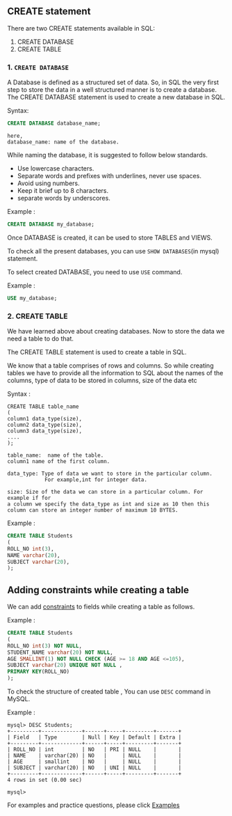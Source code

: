 ## CREATE statement

There are two CREATE statements available in SQL:

1. CREATE DATABASE
2. CREATE TABLE

### 1. `CREATE DATABASE`

A Database is defined as a structured set of data. So, in SQL the very first step to store the data in a well structured manner is to create a database. The CREATE DATABASE statement is used to create a new database in SQL.

Syntax:
```sql
CREATE DATABASE database_name;
```
```
here, 
database_name: name of the database.
```

While naming the database, it is suggested to follow below standards.
* Use lowercase characters.
* Separate words and prefixes with underlines, never use spaces.
* Avoid using numbers.
* Keep it brief up to 8 characters.
* separate words by underscores.

Example : 
```sql
CREATE DATABASE my_database;
```
Once DATABASE is created, it can be used to store TABLES and VIEWS.

To check all the present databases, you can use `SHOW DATABASES`(in mysql) statement.

To select created DATABASE, you need to use `USE` command.

Example :
```sql
USE my_database;
```

### 2. CREATE TABLE
We have learned above about creating databases. Now to store the data we need a table to do that. 

The CREATE TABLE statement is used to create a table in SQL. 

We know that a table comprises of rows and columns. So while creating tables we have to provide all the information to SQL about the names of the columns, type of data to be stored in columns, size of the data etc

Syntax :
```
CREATE TABLE table_name
(
column1 data_type(size),
column2 data_type(size),
column3 data_type(size),
....
);

table_name:  name of the table.
column1 name of the first column.

data_type: Type of data we want to store in the particular column. 
            For example,int for integer data.

size: Size of the data we can store in a particular column. For example if for
a column we specify the data_type as int and size as 10 then this column can store an integer number of maximum 10 BYTES. 
```

Example :
```sql
CREATE TABLE Students
(
ROLL_NO int(3),
NAME varchar(20),
SUBJECT varchar(20),
);
```

## Adding constraints while creating a table

We can add [constraints](Chapter_1/constraints.md) to fields while creating a table as follows.

Example :
```sql
CREATE TABLE Students
(
ROLL_NO int(3) NOT NULL,
STUDENT_NAME varchar(20) NOT NULL,
AGE SMALLINT(1) NOT NULL CHECK (AGE >= 18 AND AGE <=105),
SUBJECT varchar(20) UNIQUE NOT NULL ,
PRIMARY KEY(ROLL_NO)
);
```

To check the structure of created table , You can use `DESC` command in MySQL.

Example :
```
mysql> DESC Students;
+---------+-------------+------+-----+---------+-------+
| Field   | Type        | Null | Key | Default | Extra |
+---------+-------------+------+-----+---------+-------+
| ROLL_NO | int         | NO   | PRI | NULL    |       |
| NAME    | varchar(20) | NO   |     | NULL    |       |
| AGE     | smallint    | NO   |     | NULL    |       |
| SUBJECT | varchar(20) | NO   | UNI | NULL    |       |
+---------+-------------+------+-----+---------+-------+
4 rows in set (0.00 sec)

mysql>
```

For examples and practice questions, please click [Examples](/Examples/CREATE_table_examples.md)


